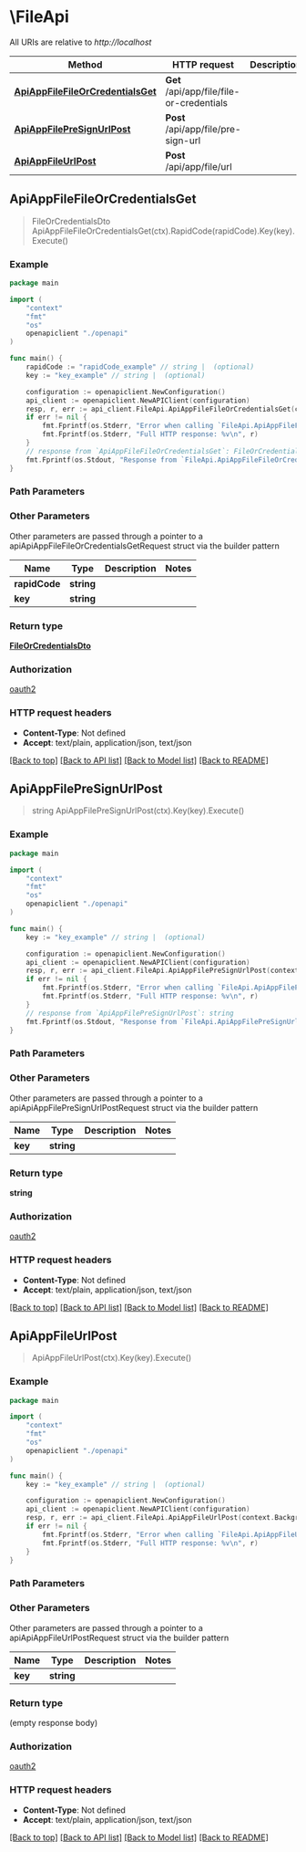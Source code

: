 # \FileApi

All URIs are relative to *http://localhost*

Method | HTTP request | Description
------------- | ------------- | -------------
[**ApiAppFileFileOrCredentialsGet**](FileApi.md#ApiAppFileFileOrCredentialsGet) | **Get** /api/app/file/file-or-credentials | 
[**ApiAppFilePreSignUrlPost**](FileApi.md#ApiAppFilePreSignUrlPost) | **Post** /api/app/file/pre-sign-url | 
[**ApiAppFileUrlPost**](FileApi.md#ApiAppFileUrlPost) | **Post** /api/app/file/url | 



## ApiAppFileFileOrCredentialsGet

> FileOrCredentialsDto ApiAppFileFileOrCredentialsGet(ctx).RapidCode(rapidCode).Key(key).Execute()



### Example

```go
package main

import (
    "context"
    "fmt"
    "os"
    openapiclient "./openapi"
)

func main() {
    rapidCode := "rapidCode_example" // string |  (optional)
    key := "key_example" // string |  (optional)

    configuration := openapiclient.NewConfiguration()
    api_client := openapiclient.NewAPIClient(configuration)
    resp, r, err := api_client.FileApi.ApiAppFileFileOrCredentialsGet(context.Background()).RapidCode(rapidCode).Key(key).Execute()
    if err != nil {
        fmt.Fprintf(os.Stderr, "Error when calling `FileApi.ApiAppFileFileOrCredentialsGet``: %v\n", err)
        fmt.Fprintf(os.Stderr, "Full HTTP response: %v\n", r)
    }
    // response from `ApiAppFileFileOrCredentialsGet`: FileOrCredentialsDto
    fmt.Fprintf(os.Stdout, "Response from `FileApi.ApiAppFileFileOrCredentialsGet`: %v\n", resp)
}
```

### Path Parameters



### Other Parameters

Other parameters are passed through a pointer to a apiApiAppFileFileOrCredentialsGetRequest struct via the builder pattern


Name | Type | Description  | Notes
------------- | ------------- | ------------- | -------------
 **rapidCode** | **string** |  | 
 **key** | **string** |  | 

### Return type

[**FileOrCredentialsDto**](FileOrCredentialsDto.md)

### Authorization

[oauth2](../README.md#oauth2)

### HTTP request headers

- **Content-Type**: Not defined
- **Accept**: text/plain, application/json, text/json

[[Back to top]](#) [[Back to API list]](../README.md#documentation-for-api-endpoints)
[[Back to Model list]](../README.md#documentation-for-models)
[[Back to README]](../README.md)


## ApiAppFilePreSignUrlPost

> string ApiAppFilePreSignUrlPost(ctx).Key(key).Execute()



### Example

```go
package main

import (
    "context"
    "fmt"
    "os"
    openapiclient "./openapi"
)

func main() {
    key := "key_example" // string |  (optional)

    configuration := openapiclient.NewConfiguration()
    api_client := openapiclient.NewAPIClient(configuration)
    resp, r, err := api_client.FileApi.ApiAppFilePreSignUrlPost(context.Background()).Key(key).Execute()
    if err != nil {
        fmt.Fprintf(os.Stderr, "Error when calling `FileApi.ApiAppFilePreSignUrlPost``: %v\n", err)
        fmt.Fprintf(os.Stderr, "Full HTTP response: %v\n", r)
    }
    // response from `ApiAppFilePreSignUrlPost`: string
    fmt.Fprintf(os.Stdout, "Response from `FileApi.ApiAppFilePreSignUrlPost`: %v\n", resp)
}
```

### Path Parameters



### Other Parameters

Other parameters are passed through a pointer to a apiApiAppFilePreSignUrlPostRequest struct via the builder pattern


Name | Type | Description  | Notes
------------- | ------------- | ------------- | -------------
 **key** | **string** |  | 

### Return type

**string**

### Authorization

[oauth2](../README.md#oauth2)

### HTTP request headers

- **Content-Type**: Not defined
- **Accept**: text/plain, application/json, text/json

[[Back to top]](#) [[Back to API list]](../README.md#documentation-for-api-endpoints)
[[Back to Model list]](../README.md#documentation-for-models)
[[Back to README]](../README.md)


## ApiAppFileUrlPost

> ApiAppFileUrlPost(ctx).Key(key).Execute()



### Example

```go
package main

import (
    "context"
    "fmt"
    "os"
    openapiclient "./openapi"
)

func main() {
    key := "key_example" // string |  (optional)

    configuration := openapiclient.NewConfiguration()
    api_client := openapiclient.NewAPIClient(configuration)
    resp, r, err := api_client.FileApi.ApiAppFileUrlPost(context.Background()).Key(key).Execute()
    if err != nil {
        fmt.Fprintf(os.Stderr, "Error when calling `FileApi.ApiAppFileUrlPost``: %v\n", err)
        fmt.Fprintf(os.Stderr, "Full HTTP response: %v\n", r)
    }
}
```

### Path Parameters



### Other Parameters

Other parameters are passed through a pointer to a apiApiAppFileUrlPostRequest struct via the builder pattern


Name | Type | Description  | Notes
------------- | ------------- | ------------- | -------------
 **key** | **string** |  | 

### Return type

 (empty response body)

### Authorization

[oauth2](../README.md#oauth2)

### HTTP request headers

- **Content-Type**: Not defined
- **Accept**: text/plain, application/json, text/json

[[Back to top]](#) [[Back to API list]](../README.md#documentation-for-api-endpoints)
[[Back to Model list]](../README.md#documentation-for-models)
[[Back to README]](../README.md)

